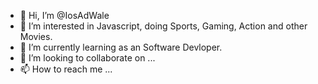 - 👋 Hi, I’m @IosAdWale
- 👀 I’m interested in Javascript, doing Sports, Gaming, Action and other Movies.
- 🌱 I’m currently learning as an Software Devloper.
- 💞️ I’m looking to collaborate on ...
- 📫 How to reach me ...

<!---
VenomXY/VenomXY is a ✨ special ✨ repository because its `README.md` (this file) appears on your GitHub profile.
You can click the Preview link to take a look at your changes.
--->
